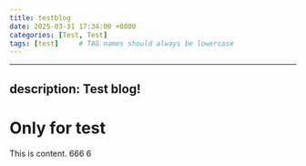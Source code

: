 ```yaml
---
title: testblog
date: 2025-03-31 17:34:00 +0800
categories: [Test, Test]
tags: [test]     # TAG names should always be lowercase
---
```


---
description: Test blog!
---

# Only for test
This is content.
666
6
